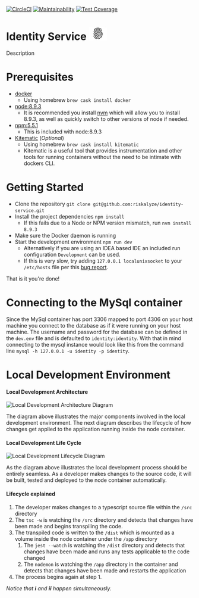 [![CircleCI](https://circleci.com/gh/riskalyze/identity-service.svg?style=shield&circle-token=87d50143f55313237a600dbadf76d40b48713cbc)](https://circleci.com/gh/riskalyze/identity-service)
[![Maintainability](https://api.codeclimate.com/v1/badges/1d3ad6500bbff84e9f08/maintainability)](https://codeclimate.com/repos/5a317223c8dc2702a500082b/maintainability)
[![Test Coverage](https://api.codeclimate.com/v1/badges/1d3ad6500bbff84e9f08/test_coverage)](https://codeclimate.com/repos/5a317223c8dc2702a500082b/test_coverage)
# Identity Service ![Identity Service](identity.jpg)   

Description

# Prerequisites 
* [docker](https://docs.docker.com/engine/installation/)
    * Using homebrew `brew cask install docker`
* [node:8.9.3](https://nodejs.org/en/blog/release/v8.9.3/)
    * It is recommended you install [nvm](https://github.com/creationix/nvm#installation) which will allow you to install 8.9.3, as well as quickly switch to other versions of node if needed. 
* [npm:5.5.1](https://github.com/npm/npm/releases/tag/v5.5.1) 
    * This is included with node:8.9.3
* [Kitematic](https://kitematic.com/) (_Optional_)
    * Using homebrew `brew cask install kitematic`
    * Kitematic is a useful tool that provides instrumentation and other tools for running containers without the need to be intimate with dockers CLI.
# Getting Started
* Clone the repository `git clone git@github.com:riskalyze/identity-service.git`
* Install the project dependencies `npm install`
    * If this fails due to a Node or NPM version mismatch, run `nvm install 8.9.3`
* Make sure the Docker daemon is running
* Start the development environment `npm run dev`
    * Alternatively if you are using an IDEA based IDE an included run configuration `Development` can be used.
    * If this is very slow, try adding `127.0.0.1 localunixsocket` to your `/etc/hosts` file per this [bug report](https://github.com/docker/compose/issues/3419).

That is it you're done!

# Connecting to the MySql container
Since the MySql container has port 3306 mapped to port 4306 on your host machine you connect to the database as if it were running on your host machine. The username and password for the database can be defined in the `dev.env` file and is defaulted to `identity:identity`. With that in mind connecting to the mysql instance would look like this from the command line `mysql -h 127.0.0.1 -u identity -p identity`.       


# Local Development Environment
#### Local Development Architecture
![Local Development Architecture Diagram](https://www.lucidchart.com/publicSegments/view/f6673020-1413-44f9-b45a-2de0c98c5819/image.png)

The diagram above illustrates the major components involved in the local development environment. The next diagram describes the lifecycle of how changes get applied to the application running inside the node container.  

#### Local Development Life Cycle
![Local Development Lifecycle Diagram](https://www.lucidchart.com/publicSegments/view/d3cd9e56-2c4b-480b-a501-6b42e7365d30/image.png)

As the diagram above illustrates the local development process should be entirely seamless. As a developer makes changes to the source code, it will be built, tested and deployed to the node container automatically.

#### Lifecycle explained
1. The developer makes changes to a typescript source file within the `/src` directory
2. The `tsc -w` is watching the `/src` directory and detects that changes have been made and begins transpiling the code.
2. The transpiled code is written to the `/dist` which is mounted as a volume inside the node container under the `/app` directory
   1. The `jest --watch` is watching the `/dist` directory and detects that changes have been made and runs any tests applicable to the code changed
   2. The `nodemon` is watching the `/app` directory in the container and detects that changes have been made and restarts the application
3. The process begins again at step 1.

_Notice that **i** and **ii** happen simultaneously._ 
